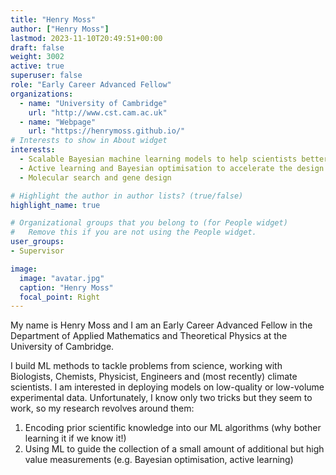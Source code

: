 ```yaml
---
title: "Henry Moss"
author: ["Henry Moss"]
lastmod: 2023-11-10T20:49:51+00:00
draft: false
weight: 3002
active: true
superuser: false
role: "Early Career Advanced Fellow"
organizations:
  - name: "University of Cambridge"
    url: "http://www.cst.cam.ac.uk"
  - name: "Webpage"
    url: "https://henrymoss.github.io/"
# Interests to show in About widget
interests:
  - Scalable Bayesian machine learning models to help scientists better understand the world around us
  - Active learning and Bayesian optimisation to accelerate the design of new technologies
  - Molecular search and gene design

# Highlight the author in author lists? (true/false)
highlight_name: true

# Organizational groups that you belong to (for People widget)
#   Remove this if you are not using the People widget.
user_groups:
- Supervisor

image:
  image: "avatar.jpg"
  caption: "Henry Moss"
  focal_point: Right
---
```

My name is Henry Moss and I am an Early Career Advanced Fellow in the Department of Applied Mathematics and Theoretical Physics at the University of Cambridge.


I build ML methods to tackle problems from science, working with Biologists, Chemists, Physicist, Engineers and (most recently) climate scientists.  I am interested in deploying models on low-quality or low-volume experimental data. Unfortunately, I know only two tricks but they seem to work, so my research revolves around them:
1) Encoding prior scientific knowledge into our ML algorithms (why bother learning it if we know it!)
2) Using ML to guide the collection of a small amount of additional but high value measurements (e.g. Bayesian optimisation, active learning)


